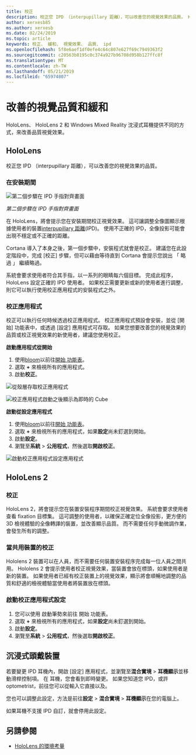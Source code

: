 ```yaml
---
title: 校正
description: 校正您 IPD （interpupillary 距離），可以改善您的視覺效果的品質。 HoloLens 與 Windows Mixed Reality 沈浸式耳機提供方式來自訂 IPD。
author: xerxesb85
ms.author: xerxesb
ms.date: 02/24/2019
ms.topic: article
keywords: 校正、 緩和、 視覺效果、 品質、 ipd
ms.openlocfilehash: 5f8e6aef1df0efe4c64c807e627f69c7949363f2
ms.sourcegitcommit: c20563b8195c0c374a927b96708d958b127ffc8f
ms.translationtype: MT
ms.contentlocale: zh-TW
ms.lasthandoff: 05/21/2019
ms.locfileid: "65974807"
---
```

# <a name="improve-visual-quality-and-comfort"></a>改善的視覺品質和緩和
HoloLens、 HoloLens 2 和 Windows Mixed Reality 沈浸式耳機提供不同的方式，來改善品質視覺效果。 

## <a name="hololens"></a>HoloLens

校正您 IPD （interpupillary 距離），可以改善您的視覺效果的品質。

### <a name="during-setup"></a>在安裝期間

![第二個步驟在 IPD 手指對齊畫面](images/ipd-finger-alignment-300px.jpg)<br>

*第二個步驟在 IPD 手指對齊畫面*

在 HoloLens，將會提示您在安裝期間校正視覺效果。 這可讓調整全像圖顯示根據使用者的裝置[interpupillary 距離](https://en.wikipedia.org/wiki/Interpupillary_distance)(IPD)。 使用不正確的 IPD，全像投影可能會出現不穩定或不正確的距離。

Cortana 導入了本身之後，第一個步驟中，安裝程式就會是校正。 建議您在此設定階段中，完成 [校正] 步驟，但可以藉由等待直到 Cortana 會提示您說出 「 略過 」 繼續略過。

系統會要求使用者符合其手指，以一系列的眼睛每六個目標。 完成此程序，HoloLens 設定正確的 IPD 使用者。 如果校正需要更新或新的使用者進行調整，則它可以執行使用校正應用程式的安裝程式之外。

### <a name="calibration-app"></a>校正應用程式

校正可以執行任何時候透過校正應用程式。 校正應用程式預設會安裝，並從 [開始] 功能表中，或透過 [設定] 應用程式可存取。 如果您想要改善您的視覺效果的品質或校正視覺效果的新使用者，建議您使用校正。

**啟動應用程式從開始**
1. 使用[bloom](gestures.md#bloom)以前往[開始 功能表](navigating-the-windows-mixed-reality-home.md#start-menu)。
2. 選取  **+** 來檢視所有的應用程式。
3. 啟動**校正**。

![從殼層存取校正應用程式](images/calibration-shell.png)

![校正應用程式啟動之後顯示為即時的 Cube](images/calibration-livecube-200px.png)

**啟動從設定應用程式**
1. 使用[bloom](gestures.md#bloom)以前往[開始 功能表](navigating-the-windows-mixed-reality-home.md#start-menu)。
2. 選取  **+** 來檢視所有的應用程式，如果**設定**尚未釘選到開始。
3. 啟動**設定**。
4. 瀏覽至**系統** > **公用程式**，然後選取**開啟校正**。

![啟動校正應用程式設定應用程式](images/calibration-settings-500px.jpg)

## <a name="hololens-2"></a>HoloLens 2

### <a name="calibration"></a>校正 

HoloLens 2，將會提示您在裝置安裝程序期間校正視覺效果。 系統會要求使用者查看 fixation 目標集。 這可調整的使用者，以確保正確定位全像投影，更方便的 3D 檢視體驗的全像轉譯的裝置，並改善顯示品質。 而不需要任何手動微調作業，會發生所有的調整。 

### <a name="calibration-when-sharing-a-device"></a>當共用裝置的校正 

Hololens 2 裝置可以在人員，而不需要任何裝置安裝程序完成每一位人員之間共用。 Hololens 2 會提示使用者校正視覺效果，當裝置會放在標頭，如果使用者是新的裝置。 如果使用者已經有校正裝置上的視覺效果，顯示將會順暢地調整的品質和舒適的檢視體驗當使用者將裝置放在標頭。  

### <a name="launching-the-calibration-app-from-settings"></a>啟動校正應用程式設定
1. 您可以使用 啟動筆勢來前往 開始 功能表。
2. 選取  **+** 來檢視所有的應用程式，如果**設定**尚未釘選到開始。
3. 啟動**設定**。
4. 瀏覽至**系統** > **公用程式**，然後選取**開啟校正**。

## <a name="immersive-headsets"></a>沉浸式頭戴裝置

若要變更 IPD 耳機內，開啟 [設定] 應用程式，並瀏覽至**混合實境** > **耳機顯示**並移動滑桿控制項。 在 耳機，您會看到即時變更。 如果您知道您 IPD，或許 optometrist，前往您可以從輸入它直接以及。

您也可以調整此設定，方法是前往**設定** > **混合實境** > **耳機顯示**在您的電腦上。

如果耳機不支援 IPD 自訂，就會停用此設定。

## <a name="see-also"></a>另請參閱
* [HoloLens 的環境考量](environment-considerations-for-hololens.md)
